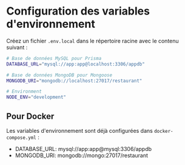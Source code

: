 # Configuration des variables d'environnement

Créez un fichier `.env.local` dans le répertoire racine avec le contenu suivant :

```bash
# Base de données MySQL pour Prisma
DATABASE_URL="mysql://app:app@localhost:3306/appdb"

# Base de données MongoDB pour Mongoose
MONGODB_URI="mongodb://localhost:27017/restaurant"

# Environment
NODE_ENV="development"
```

## Pour Docker
Les variables d'environnement sont déjà configurées dans `docker-compose.yml` :
- DATABASE_URL: mysql://app:app@mysql:3306/appdb
- MONGODB_URI: mongodb://mongo:27017/restaurant
